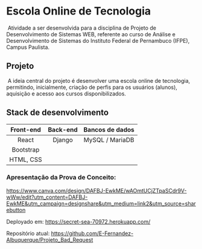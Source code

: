 # Escola Online de Tecnologia
​        Atividade a ser desenvolvida para a disciplina de Projeto de Desenvolvimento de Sistemas WEB, referente ao curso de Análise e Desenvolvimento de Sistemas do Instituto Federal de Pernambuco (IFPE), Campus Paulista.



## Projeto

​        A ideia central do projeto é desenvolver uma escola online de tecnologia, permitindo, inicialmente, criação de perfis para os usuários (alunos), aquisição e acesso aos cursos disponibilizados.



## Stack de desenvolvimento

 

| **Front-end** | **Back-end** | **Bancos de dados** |
| :-----------: | :----------: | :-----------------: |
|     React     |    Django    |   MySQL / MariaDB   |
|   Bootstrap   |              |                     |
|   HTML, CSS   |              |                     |



### Apresentação da Prova de Conceito: 

https://www.canva.com/design/DAFBJ-EwkME/wAOmtUCjZTpaSCdr9V-wWw/edit?utm_content=DAFBJ-EwkME&utm_campaign=designshare&utm_medium=link2&utm_source=sharebutton

Deployado em: https://secret-sea-70972.herokuapp.com/

Repositório atual: https://github.com/E-Fernandez-Albuquerque/Projeto_Bad_Request
